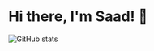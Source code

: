 # Hi there, I'm Saad! 👋
![GitHub stats](https://github-readme-stats.vercel.app/api?username=saad484&theme=radical)

